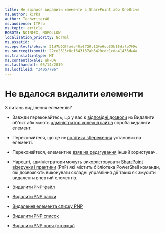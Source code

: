 ```yaml
---
title: Не вдалося видалити елементи в SharePoint або OneDrive
ms.author: kirks
author: Techwriter40
ms.audience: ITPro
ms.topic: article
ROBOTS: NOINDEX, NOFOLLOW
localization_priority: Normal
ms.assetid: ''
ms.openlocfilehash: 21d7b928fade48a6729c120e6ea33b16dafe799e
ms.sourcegitcommit: 22ce2315c8cf643137ab3420cdc1cda41433d44a
ms.translationtype: MT
ms.contentlocale: uk-UA
ms.lasthandoff: 05/14/2019
ms.locfileid: "34057796"
---
```

# <a name="unable-to-delete-items"></a>Не вдалося видалити елементи

З питань видалення елементів?

- Завжди переконайтесь, що у вас є [відповідні дозволи](https://docs.microsoft.com/en-us/sharepoint/default-sharepoint-groups) на Видалити об'єкт або мають [адміністратор колекції сайтів](https://docs.microsoft.com/en-us/sharepoint/customize-sharepoint-site-permissions#add-change-or-remove-a-site-collection-administrator) спроба видалити елемент.

- Переконайтеся, що це не [політика збереження](https://docs.microsoft.com/en-us/office365/securitycompliance/retention-policies) установки на елементі.

- Переконайтеся, елемент не [взяв на редагування](https://support.office.com/en-us/article/check-out-check-in-or-discard-changes-to-files-in-a-library-7e2c12a9-a874-4393-9511-1378a700f6de) інший користувач.

- Нарешті, адміністратори можуть використовувати [SharePoint візерунки і практики](https://docs.microsoft.com/en-us/powershell/sharepoint/sharepoint-pnp/sharepoint-pnp-cmdlets?view=sharepoint-ps#installation) (PnP) які містить бібліотека PowerShell команди, які дозволяють виконувати складні управління дії таких як змусити видалення впертий елементів. 
- [Видалити PNP-файл](https://docs.microsoft.com/en-us/powershell/module/sharepoint-pnp/remove-pnpfile?view=sharepoint-ps)
- [Видалити PNP папки](https://docs.microsoft.com/en-us/powershell/module/sharepoint-pnp/remove-pnpfolder?view=sharepoint-ps)
- [Видалення елемента списку PNP](https://docs.microsoft.com/en-us/powershell/module/sharepoint-pnp/remove-pnplistitem?view=sharepoint-ps)
- [Видалити PNP список](https://docs.microsoft.com/en-us/powershell/module/sharepoint-pnp/remove-pnplist?view=sharepoint-ps)
- [Видалити PNP поля (стовпця)](https://docs.microsoft.com/en-us/powershell/module/sharepoint-pnp/remove-pnpfield?view=sharepoint-ps)